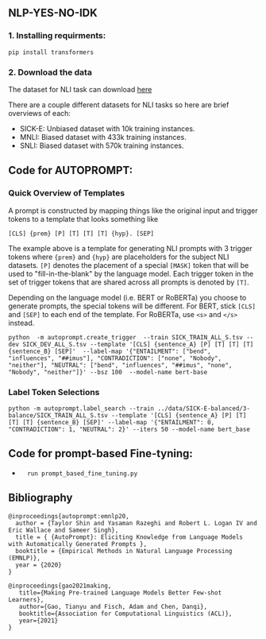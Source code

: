 ## NLP-YES-NO-IDK
### 1. Installing requirments:
~~~
pip install transformers
~~~
### 2. Download the data
The dataset for NLI task can download [here](https://drive.google.com/drive/folders/17FxNaIOj9RvkpD5ZS_PqiAQZlZxwuSiq)

There are a couple different datasets for NLI tasks so here are brief overviews of each:
- SICK-E: Unbiased dataset with 10k training instances.
- MNLI: Biased dataset with 433k training instances.
- SNLI: Biased dataset with 570k training instances.
## Code for AUTOPROMPT:
### Quick Overview of Templates
A prompt is constructed by mapping things like the original input and trigger tokens to a template that looks something like

`[CLS] {prem} [P] [T] [T] [T] {hyp}. [SEP]`

The example above is a template for generating NLI prompts with 3 trigger tokens where `{prem}` and `{hyp}` are placeholders for the subject NLI datasets. `[P]` denotes the placement of a special `[MASK]` token that will be used to "fill-in-the-blank" by the language model. Each trigger token in the set of trigger tokens that are shared across all prompts is denoted by `[T]`.

Depending on the language model (i.e. BERT or RoBERTa) you choose to generate prompts, the special tokens will be different. For BERT, stick `[CLS]` and `[SEP]` to each end of the template. For RoBERTa, use `<s>` and `</s>` instead.

```
python  -m autoprompt.create_trigger  --train SICK_TRAIN_ALL_S.tsv --dev SICK_DEV_ALL_S.tsv --template '[CLS] {sentence_A} [P] [T] [T] [T] {sentence_B} [SEP]'  --label-map '{"ENTAILMENT": ["bend", "influences", "##imus"], "CONTRADICTION": ["none", "Nobody", "neither"], "NEUTRAL": ["bend", "influences", "##imus", "none", "Nobody", "neither"]}' --bsz 100  --model-name bert-base
```
### Label Token Selections
```
python -m autoprompt.label_search --train ../data/SICK-E-balanced/3-balance/SICK_TRAIN_ALL_S.tsv --template '[CLS] {sentence_A} [P] [T] [T] [T] {sentence_B} [SEP]' --label-map '{"ENTAILMENT": 0, "CONTRADICTION": 1, "NEUTRAL": 2}' --iters 50 --model-name bert_base
```
## Code for prompt-based Fine-tyning:
-       run prompt_based_fine_tuning.py
              
## Bibliography
```
@inproceedings{autoprompt:emnlp20,
  author = {Taylor Shin and Yasaman Razeghi and Robert L. Logan IV and Eric Wallace and Sameer Singh},
  title = { {AutoPrompt}: Eliciting Knowledge from Language Models with Automatically Generated Prompts },
  booktitle = {Empirical Methods in Natural Language Processing (EMNLP)},
  year = {2020}
}

@inproceedings{gao2021making,
   title={Making Pre-trained Language Models Better Few-shot Learners},
   author={Gao, Tianyu and Fisch, Adam and Chen, Danqi},
   booktitle={Association for Computational Linguistics (ACL)},
   year={2021}
}
```
